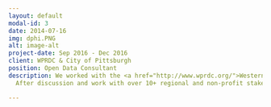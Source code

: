 ```yaml
---
layout: default
modal-id: 3
date: 2014-07-16
img: dphi.PNG
alt: image-alt
project-date: Sep 2016 - Dec 2016
client: WPRDC & City of Pittsburgh
position: Open Data Consultant
description: We worked with the <a href="http://www.wprdc.org/">Western Pennsylvania Regional Data Center</a>, Carnegie Libraries of Pittsburgh, and with the Garfield Jubilee non-profit to figure out how to engage citizens and small businesses in Pittsburgh with Open Data. 
  After discussion and work with over 10+ regional and non-profit stakeholders, we zeroed in on designing an actionable toolkit that could be rented from libraries by citizens and businesses alike. This toolkit would guide them on the path towards a better use of data. Our methodology can be found <a href="https://dphi16.wordpress.com/">here</a>. We also suggested startegies that were utilized by the City of Pittsburgh to make progress on the “Open Data” aspect of their <a href="http://pittsburghpa.gov/innovation-performance/innovationroadmap/index.html">Inclusive Innovation Roadmap</a>.

---
```

